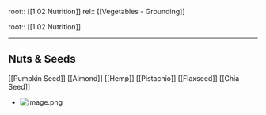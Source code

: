 root:: [[1.02 Nutrition]]
rel:: [[Vegetables - Grounding]]


root:: [[1.02 Nutrition]]



---


## Nuts & Seeds

[[Pumpkin Seed]]
[[Almond]]
[[Hemp]]
[[Pistachio]]
[[Flaxseed]]
[[Chia Seed]]




- ![image.png](image_1656477270651_0.png)